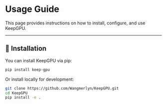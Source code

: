 # Usage Guide

This page provides instructions on how to install, configure, and use KeepGPU.

---

## 🔧 Installation

You can install KeepGPU via pip:

```bash
pip install keep-gpu
```
Or install locally for development:

```bash
git clone https://github.com/Wangmerlyn/KeepGPU.git
cd KeepGPU
pip install -e .
```